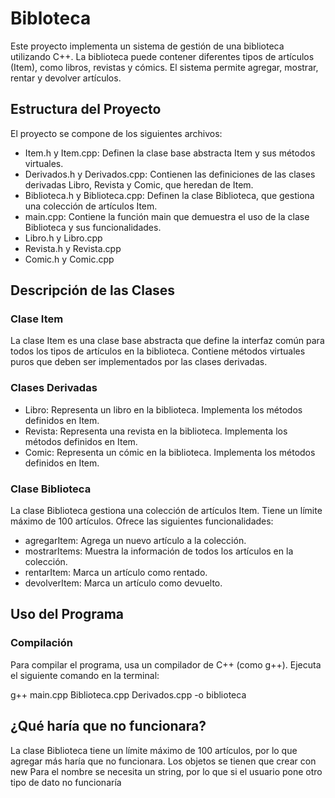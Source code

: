 # Bibloteca

Este proyecto implementa un sistema de gestión de una biblioteca utilizando C++. La biblioteca puede contener diferentes tipos de artículos (Item), como libros, revistas y cómics. El sistema permite agregar, mostrar, rentar y devolver artículos.

## Estructura del Proyecto

El proyecto se compone de los siguientes archivos:

- Item.h y Item.cpp: Definen la clase base abstracta Item y sus métodos virtuales.
- Derivados.h y Derivados.cpp: Contienen las definiciones de las clases derivadas Libro, Revista y Comic, que heredan de Item.
- Biblioteca.h y Biblioteca.cpp: Definen la clase Biblioteca, que gestiona una colección de artículos Item.
- main.cpp: Contiene la función main que demuestra el uso de la clase Biblioteca y sus funcionalidades.
- Libro.h y Libro.cpp
- Revista.h y Revista.cpp
- Comic.h y Comic.cpp
## Descripción de las Clases

### Clase Item

La clase Item es una clase base abstracta que define la interfaz común para todos los tipos de artículos en la biblioteca. Contiene métodos virtuales puros que deben ser implementados por las clases derivadas.

### Clases Derivadas

- Libro: Representa un libro en la biblioteca. Implementa los métodos definidos en Item.
- Revista: Representa una revista en la biblioteca. Implementa los métodos definidos en Item.
- Comic: Representa un cómic en la biblioteca. Implementa los métodos definidos en Item.

### Clase Biblioteca

La clase Biblioteca gestiona una colección de artículos Item. Tiene un límite máximo de 100 artículos. Ofrece las siguientes funcionalidades:

- agregarItem: Agrega un nuevo artículo a la colección.
- mostrarItems: Muestra la información de todos los artículos en la colección.
- rentarItem: Marca un artículo como rentado.
- devolverItem: Marca un artículo como devuelto.

## Uso del Programa

### Compilación

Para compilar el programa, usa un compilador de C++ (como g++). Ejecuta el siguiente comando en la terminal:

g++ main.cpp Biblioteca.cpp Derivados.cpp -o biblioteca

## ¿Qué haría que no funcionara?
La clase Biblioteca tiene un límite máximo de 100 artículos, por lo que agregar más haría que no funcionara.
Los objetos se tienen que crear con new
Para el nombre se necesita un string, por lo que si el usuario pone otro tipo de dato no funcionaría
